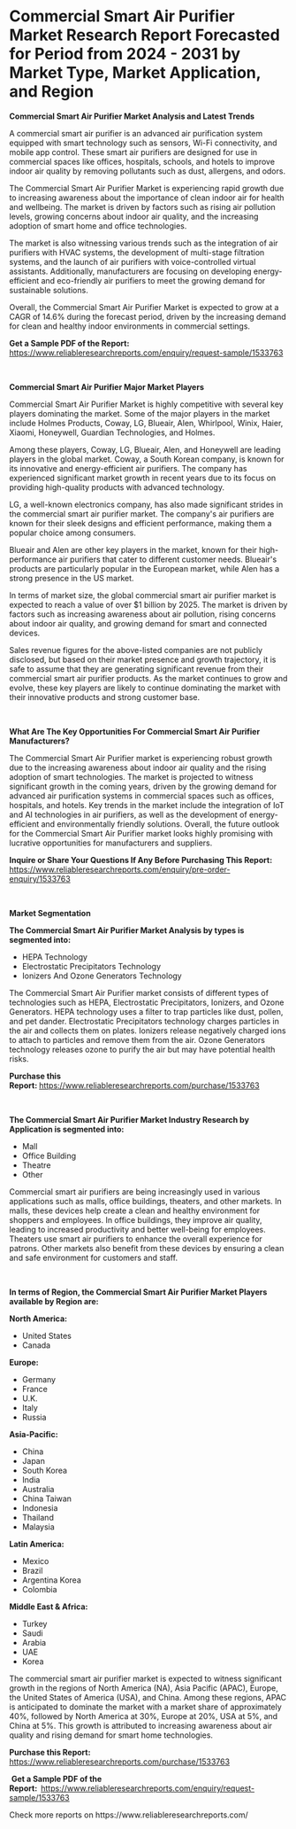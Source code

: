 <p><h1>Commercial Smart Air Purifier Market Research Report Forecasted for Period from 2024 -  2031 by Market Type, Market Application, and Region</h1></p><p><strong>Commercial Smart Air Purifier Market Analysis and Latest Trends</strong></p>
<p><p>A commercial smart air purifier is an advanced air purification system equipped with smart technology such as sensors, Wi-Fi connectivity, and mobile app control. These smart air purifiers are designed for use in commercial spaces like offices, hospitals, schools, and hotels to improve indoor air quality by removing pollutants such as dust, allergens, and odors.</p><p>The Commercial Smart Air Purifier Market is experiencing rapid growth due to increasing awareness about the importance of clean indoor air for health and wellbeing. The market is driven by factors such as rising air pollution levels, growing concerns about indoor air quality, and the increasing adoption of smart home and office technologies.</p><p>The market is also witnessing various trends such as the integration of air purifiers with HVAC systems, the development of multi-stage filtration systems, and the launch of air purifiers with voice-controlled virtual assistants. Additionally, manufacturers are focusing on developing energy-efficient and eco-friendly air purifiers to meet the growing demand for sustainable solutions.</p><p>Overall, the Commercial Smart Air Purifier Market is expected to grow at a CAGR of 14.6% during the forecast period, driven by the increasing demand for clean and healthy indoor environments in commercial settings.</p></p>
<p><strong>Get a Sample PDF of the Report:&nbsp;</strong> <a href="https://www.reliableresearchreports.com/enquiry/request-sample/1533763">https://www.reliableresearchreports.com/enquiry/request-sample/1533763</a></p>
<p>&nbsp;</p>
<p><strong>Commercial Smart Air Purifier Major Market Players</strong></p>
<p><p>Commercial Smart Air Purifier Market is highly competitive with several key players dominating the market. Some of the major players in the market include Holmes Products, Coway, LG, Blueair, Alen, Whirlpool, Winix, Haier, Xiaomi, Honeywell, Guardian Technologies, and Holmes.</p><p>Among these players, Coway, LG, Blueair, Alen, and Honeywell are leading players in the global market. Coway, a South Korean company, is known for its innovative and energy-efficient air purifiers. The company has experienced significant market growth in recent years due to its focus on providing high-quality products with advanced technology.</p><p>LG, a well-known electronics company, has also made significant strides in the commercial smart air purifier market. The company's air purifiers are known for their sleek designs and efficient performance, making them a popular choice among consumers.</p><p>Blueair and Alen are other key players in the market, known for their high-performance air purifiers that cater to different customer needs. Blueair's products are particularly popular in the European market, while Alen has a strong presence in the US market.</p><p>In terms of market size, the global commercial smart air purifier market is expected to reach a value of over $1 billion by 2025. The market is driven by factors such as increasing awareness about air pollution, rising concerns about indoor air quality, and growing demand for smart and connected devices.</p><p>Sales revenue figures for the above-listed companies are not publicly disclosed, but based on their market presence and growth trajectory, it is safe to assume that they are generating significant revenue from their commercial smart air purifier products. As the market continues to grow and evolve, these key players are likely to continue dominating the market with their innovative products and strong customer base.</p></p>
<p>&nbsp;</p>
<p><strong>What Are The Key Opportunities For Commercial Smart Air Purifier Manufacturers?</strong></p>
<p><p>The Commercial Smart Air Purifier market is experiencing robust growth due to the increasing awareness about indoor air quality and the rising adoption of smart technologies. The market is projected to witness significant growth in the coming years, driven by the growing demand for advanced air purification systems in commercial spaces such as offices, hospitals, and hotels. Key trends in the market include the integration of IoT and AI technologies in air purifiers, as well as the development of energy-efficient and environmentally friendly solutions. Overall, the future outlook for the Commercial Smart Air Purifier market looks highly promising with lucrative opportunities for manufacturers and suppliers.</p></p>
<p><strong>Inquire or Share Your Questions If Any Before Purchasing This Report:</strong> <a href="https://www.reliableresearchreports.com/enquiry/pre-order-enquiry/1533763">https://www.reliableresearchreports.com/enquiry/pre-order-enquiry/1533763</a></p>
<p>&nbsp;</p>
<p><strong>Market Segmentation</strong></p>
<p><strong>The Commercial Smart Air Purifier Market Analysis by types is segmented into:</strong></p>
<p><ul><li>HEPA Technology</li><li>Electrostatic Precipitators Technology</li><li>Ionizers And Ozone Generators Technology</li></ul></p>
<p><p>The Commercial Smart Air Purifier market consists of different types of technologies such as HEPA, Electrostatic Precipitators, Ionizers, and Ozone Generators. HEPA technology uses a filter to trap particles like dust, pollen, and pet dander. Electrostatic Precipitators technology charges particles in the air and collects them on plates. Ionizers release negatively charged ions to attach to particles and remove them from the air. Ozone Generators technology releases ozone to purify the air but may have potential health risks.</p></p>
<p><strong>Purchase this Report:&nbsp;</strong><a href="https://www.reliableresearchreports.com/purchase/1533763">https://www.reliableresearchreports.com/purchase/1533763</a></p>
<p>&nbsp;</p>
<p><strong>The Commercial Smart Air Purifier Market Industry Research by Application is segmented into:</strong></p>
<p><ul><li>Mall</li><li>Office Building</li><li>Theatre</li><li>Other</li></ul></p>
<p><p>Commercial smart air purifiers are being increasingly used in various applications such as malls, office buildings, theaters, and other markets. In malls, these devices help create a clean and healthy environment for shoppers and employees. In office buildings, they improve air quality, leading to increased productivity and better well-being for employees. Theaters use smart air purifiers to enhance the overall experience for patrons. Other markets also benefit from these devices by ensuring a clean and safe environment for customers and staff.</p></p>
<p>&nbsp;</p>
<p><strong>In terms of Region, the Commercial Smart Air Purifier Market Players available by Region are:</strong></p>
<p>
    <p> <strong> North America: </strong>
        <ul>
            <li>United States</li>
            <li>Canada</li>
        </ul>
        </p> 
    <p> <strong> Europe: </strong>
        <ul>
            <li>Germany</li>
            <li>France</li>
            <li>U.K.</li>
            <li>Italy</li>
            <li>Russia</li>
        </ul>
        </p> 
    <p> <strong> Asia-Pacific: </strong>
        <ul>
            <li>China</li>
            <li>Japan</li>
            <li>South Korea</li>
            <li>India</li>
            <li>Australia</li>
            <li>China Taiwan</li>
            <li>Indonesia</li>
            <li>Thailand</li>
            <li>Malaysia</li>
        </ul>
        </p> 
    <p> <strong> Latin America: </strong>
        <ul>
            <li>Mexico</li>
            <li>Brazil</li>
            <li>Argentina Korea</li>
            <li>Colombia</li>
        </ul>
        </p> 
    <p> <strong> Middle East & Africa: </strong>
        <ul>
            <li>Turkey</li>
            <li>Saudi</li>
            <li>Arabia</li>
            <li>UAE</li>
            <li>Korea</li>
        </ul>
    </p>
    </p>
<p><p>The commercial smart air purifier market is expected to witness significant growth in the regions of North America (NA), Asia Pacific (APAC), Europe, the United States of America (USA), and China. Among these regions, APAC is anticipated to dominate the market with a market share of approximately 40%, followed by North America at 30%, Europe at 20%, USA at 5%, and China at 5%. This growth is attributed to increasing awareness about air quality and rising demand for smart home technologies.</p></p>
<p><strong>Purchase this Report: </strong><a href="https://www.reliableresearchreports.com/purchase/1533763">https://www.reliableresearchreports.com/purchase/1533763</a></p>
<p>&nbsp;<strong>Get a Sample PDF of the Report:&nbsp;&nbsp;</strong><a href="https://www.reliableresearchreports.com/enquiry/request-sample/1533763">https://www.reliableresearchreports.com/enquiry/request-sample/1533763</a></p>
<p><strong></strong></p>
<p>Check more reports on https://www.reliableresearchreports.com/</p>